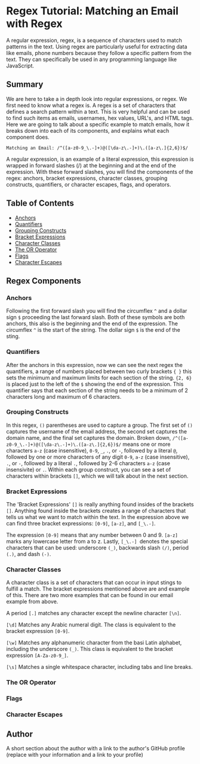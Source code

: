 # Regex Tutorial: Matching an Email with Regex

A regular expression, regex, is a sequence of characters used to match patterns in the text. Using regex are particularly useful for extracting data like emails, phone numbers because  they follow a specific pattern from the text. They can specifically be used in any programming language like JavaScript. 

## Summary
We are here to take a in depth look into regular expressions, or regex. We first need to know what a regex is. A regex is a set of characters that defines a search pattern within a text. This is very helpful and can be used to find such items as emails, usernames, hex values, URL's, and HTML tags. Here we are going to talk about a specific example to match emails, how it breaks down into each of its components, and explains what each component does.


```
Matching an Email: /^([a-z0-9_\.-]+)@([\da-z\.-]+)\.([a-z\.]{2,6})$/
```

A regular expression, is an example of a literal expression, this expression is wrapped in forward slashes (/) at the beginning and at the end of the expression. With these forward slashes, you will find the components of the regex: anchors, bracket expressions, character classes, grouping constructs, quantifiers, or character escapes, flags, and operators. 




## Table of Contents

- [Anchors](#anchors)
- [Quantifiers](#quantifiers)
- [Grouping Constructs](#grouping-constructs)
- [Bracket Expressions](#bracket-expressions)
- [Character Classes](#character-classes)
- [The OR Operator](#the-or-operator)
- [Flags](#flags)
- [Character Escapes](#character-escapes)

## Regex Components

### Anchors
Following the first forward slash you will find the circumflex  ```^``` and a dollar sign ```$``` proceeding the last forward slash. Both of these symbols are both anchors, this also is the beginning and the end of the expression. The circumflex ```^``` is the start of the string. The dollar sign ```$``` is the end of the sting. 

### Quantifiers
After the anchors in this expression, now we can see the next regex the quantifiers, a range of numbers placed between two curly brackets ```{ }``` this sets the minimum and maximum limits for each section of the string. ```{2, 6}``` is placed just to the left of the ```$``` showing the end of the expression. This quantifier says that each section of the string needs to be a minimum of 2 characters long and maximum of 6 characters. 

### Grouping Constructs
In this regex, ```()``` parentheses are used to capture a group. The first set of ```()``` captures the username of the email address, the second set captures the domain name, and the final set captures the domain. Broken down, ```/^([a-z0-9_\.-]+)@([\da-z\.-]+)\.([a-z\.]{2,6})$/``` means one or more characters ```a-z``` (case insensitive), ```0-9```, ```_```, ```.```, or ```-```, followed by a literal ```@```, followed by one or more characters of any digit ```0-9```, ```a-z``` (case insensitive), ```.```, or ```-```, followed by a literal ```.```, followed by 2-6 characters ```a-z``` (case insensivite) or ```.```. Within each group construct, you can see a set of characters within brackets ```[]```, which we will talk about in the next section. 

### Bracket Expressions
The 'Bracket Expressions' ```[]``` is really anything found insides of the brackets ```[]```. Anything found inside the brackets creates a range of characters that tells us what we want to match within the text. In the expression above we can find three bracket expressions: ```[0-9]```, ```[a-z]```, and ```[_\.-]```. 

The expression ```[0-9]``` means that any number between 0 and 9. ```[a-z]``` marks any lowercase letter from a to z. Lastly, ```[_\.-] ```denotes the special characters that can be used: underscore ```(_)```, backwards slash ```(/)```, period ```(.)```, and dash ```(-)```.

### Character Classes
A character class is a set of characters that can occur in input stings to fulfill a match. The bracket expressions mentioned above are and example of this. There are two more examples that can be found in our email example from above. 

A period ```[.]``` matches any character except the newline character ```[\n]```.

```[\d]``` Matches any Arabic numeral digit. The class is equivalent to the bracket expression ```[0-9]```.

```[\w]``` Matches any alphanumeric character from the basi Latin alphabet, including the underscore ```(_)```. This class is equivalent to the bracket expression ```[A-Za-z0-9_]```.

```[\s]``` Matches a single whitespace character, including tabs and line breaks.  



### The OR Operator

### Flags

### Character Escapes

## Author

A short section about the author with a link to the author's GitHub profile (replace with your information and a link to your profile)

